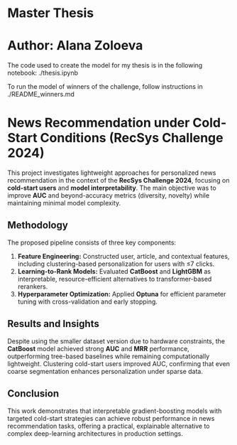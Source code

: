 # Master Thesis
# Author: Alana Zoloeva


The code used to create the model for my thesis is in the following notebook: ./thesis.ipynb

To run the model of winners of the challenge, follow instructions in ./README_winners.md

# News Recommendation under Cold-Start Conditions (RecSys Challenge 2024)

This project investigates lightweight approaches for personalized news recommendation in the context of the **RecSys Challenge 2024**, focusing on **cold-start users** and **model interpretability**.
The main objective was to improve **AUC** and beyond-accuracy metrics (diversity, novelty) while maintaining minimal model complexity.

## Methodology

The proposed pipeline consists of three key components:

1. **Feature Engineering:** Constructed user, article, and contextual features, including clustering-based personalization for users with ≤7 clicks.
2. **Learning-to-Rank Models:** Evaluated **CatBoost** and **LightGBM** as interpretable, resource-efficient alternatives to transformer-based rerankers.
3. **Hyperparameter Optimization:** Applied **Optuna** for efficient parameter tuning with cross-validation and early stopping.

## Results and Insights

Despite using the smaller dataset version due to hardware constraints, the **CatBoost** model achieved strong **AUC** and **MRR** performance, outperforming tree-based baselines while remaining computationally lightweight.
Clustering cold-start users improved AUC, confirming that even coarse segmentation enhances personalization under sparse data.

## Conclusion

This work demonstrates that interpretable gradient-boosting models with targeted cold-start strategies can achieve robust performance in news recommendation tasks, offering a practical, explainable alternative to complex deep-learning architectures in production settings.

